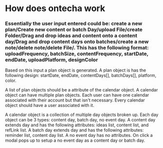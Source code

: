 # How does ontecha work

### Essentially the user input entered could be: create a new plan/Create new content or batch Day/upload File/create Folder/Drag and drop ideas and content onto a content day/Drag and drop content days onto batches/create a new note/delete note/delete File/. This has the following format: uploadFrequency, batchSize, contentFrequency, startDate, endDate, uploadPlatform, designColor
Based on this input a plan object is generated. A plan object is has the following design: startDate, endDate, contentDays[], batchDays[], platform, color.

A list of plan objects should be a attribute of the calendar object. A calendar object can have multiple plan objects. Each user can have one calendar associated with their account but that isn't necessary. Every calendar object should have a user associated with it. 

A calendar object is a collection of multiple day objects broken up. Each day object can be 3 types: content day, batch day, no event day. A content day extends day and has the following attributes: ideas list, content list, and refLink list. A batch day extends day and has the following attributes: reminder list, content day list. A no event day has no attributes. On click a modal pops up to setup a no event day as a content day or batch day.